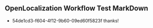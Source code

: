 ## OpenLocalization Workflow Test MarkDown
* 54de1cd3-f604-4f12-9b60-09ed60f5823f 
thanks!<!--HONumber=Mar16_HO4-->

